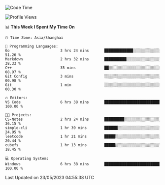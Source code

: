 <!--START_SECTION:waka-->
![Code Time](http://img.shields.io/badge/Code%20Time-932%20hrs%2040%20mins-blue)

![Profile Views](http://img.shields.io/badge/Profile%20Views-0-blue)

📊 **This Week I Spent My Time On** 

```text
🕑︎ Time Zone: Asia/Shanghai

💬 Programming Languages: 
Go                       3 hrs 24 mins       █████████████░░░░░░░░░░░░   51.26 % 
Markdown                 2 hrs 32 mins       ██████████░░░░░░░░░░░░░░░   38.33 % 
C++                      35 mins             ██░░░░░░░░░░░░░░░░░░░░░░░   08.97 % 
Git Config               3 mins              ░░░░░░░░░░░░░░░░░░░░░░░░░   00.98 % 
Git                      1 min               ░░░░░░░░░░░░░░░░░░░░░░░░░   00.30 % 

🔥 Editors: 
VS Code                  6 hrs 38 mins       █████████████████████████   100.00 % 

🐱‍💻 Projects: 
CS-Notes                 2 hrs 24 mins       █████████░░░░░░░░░░░░░░░░   36.15 % 
simple-cli               1 hr 39 mins        ██████░░░░░░░░░░░░░░░░░░░   24.95 % 
leetcode                 1 hr 21 mins        █████░░░░░░░░░░░░░░░░░░░░   20.44 % 
cubefs                   1 hr 13 mins        █████░░░░░░░░░░░░░░░░░░░░   18.45 % 

💻 Operating System: 
Windows                  6 hrs 38 mins       █████████████████████████   100.00 % 
```


 Last Updated on 23/05/2023 04:55:38 UTC
<!--END_SECTION:waka-->